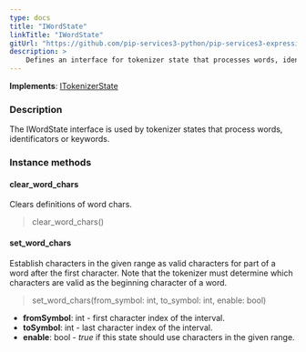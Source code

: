 ```yaml
---
type: docs
title: "IWordState"
linkTitle: "IWordState"
gitUrl: "https://github.com/pip-services3-python/pip-services3-expressions-python"
description: > 
    Defines an interface for tokenizer state that processes words, identificators or keywords
---
```


**Implements**: [ITokenizerState](../itokenizer_state)

### Description
The IWordState interface is used by tokenizer states that process words, identificators or keywords.

### Instance methods

#### clear_word_chars
Clears definitions of word chars.

> clear_word_chars()


#### set_word_chars
Establish characters in the given range as valid characters for part of a word after
the first character. Note that the tokenizer must determine which characters are valid
as the beginning character of a word.

> set_word_chars(from_symbol: int, to_symbol: int, enable: bool)

- **fromSymbol**: int - first character index of the interval.
- **toSymbol**: int - last character index of the interval.
- **enable**: bool - *true* if this state should use characters in the given range.
